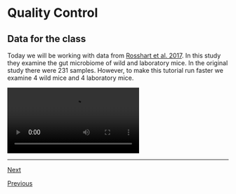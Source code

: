 # Quality Control

## Data for the class

Today we will be working with data from [Rosshart et al. 2017](https://www.sciencedirect.com/science/article/pii/S0092867417310656?via%3Dihub#mmc4). In this study they examine the gut microbiome of wild and laboratory mice. In the original study there were 231 samples. However, to make this tutorial run faster we examine 4 wild mice and 4 laboratory mice. 

![](./images/blink.mov)

___________________________________________________________________________________________________________________________________________________________

[Next](./AmpliconSeq4.md)

[Previous](./AmpliconSeq2.md)

